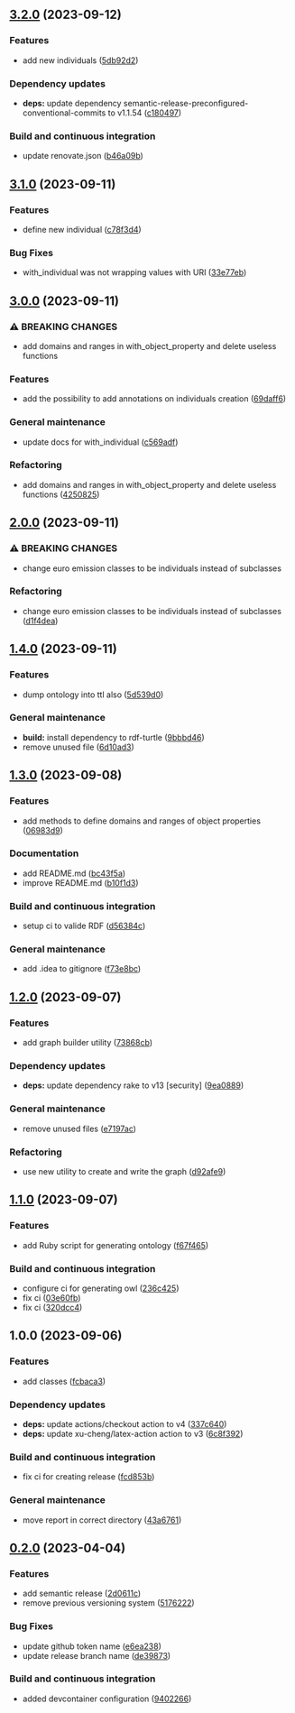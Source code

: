 ## [3.2.0](https://github.com/FilippoVissani/carpedia/compare/3.1.0...3.2.0) (2023-09-12)


### Features

* add new individuals ([5db92d2](https://github.com/FilippoVissani/carpedia/commit/5db92d266b1ee9ac948f3087d24a446b4a56a7c6))


### Dependency updates

* **deps:** update dependency semantic-release-preconfigured-conventional-commits to v1.1.54 ([c180497](https://github.com/FilippoVissani/carpedia/commit/c180497c517476b7694309e15a81297b1e45b11a))


### Build and continuous integration

* update renovate.json ([b46a09b](https://github.com/FilippoVissani/carpedia/commit/b46a09b15c095d28cc50fdb87e508a1cdc5117e1))

## [3.1.0](https://github.com/FilippoVissani/carpedia/compare/3.0.0...3.1.0) (2023-09-11)


### Features

* define new individual ([c78f3d4](https://github.com/FilippoVissani/carpedia/commit/c78f3d4e9db75afe12cc35baa910586be171275f))


### Bug Fixes

* with_individual was not wrapping values with URI ([33e77eb](https://github.com/FilippoVissani/carpedia/commit/33e77eb8b3d1127a4a7375878ec6d8ebd55b916f))

## [3.0.0](https://github.com/FilippoVissani/carpedia/compare/2.0.0...3.0.0) (2023-09-11)


### ⚠ BREAKING CHANGES

* add domains and ranges in with_object_property and delete useless functions

### Features

* add the possibility to add annotations on individuals creation ([69daff6](https://github.com/FilippoVissani/carpedia/commit/69daff641bb8f6a0477b0a9554a33a2179afaffb))


### General maintenance

* update docs for with_individual ([c569adf](https://github.com/FilippoVissani/carpedia/commit/c569adf5b11465a16d55c5d0f75ebfde5f37a6e7))


### Refactoring

* add domains and ranges in with_object_property and delete useless functions ([4250825](https://github.com/FilippoVissani/carpedia/commit/4250825e74f20031e8f6a310ba06b4b6088a0d9a))

## [2.0.0](https://github.com/FilippoVissani/carpedia/compare/1.4.0...2.0.0) (2023-09-11)


### ⚠ BREAKING CHANGES

* change euro emission classes to be individuals instead of subclasses

### Refactoring

* change euro emission classes to be individuals instead of subclasses ([d1f4dea](https://github.com/FilippoVissani/carpedia/commit/d1f4deab0619a3179ca2fd8c1fb5b676d42a476e))

## [1.4.0](https://github.com/FilippoVissani/carpedia/compare/1.3.0...1.4.0) (2023-09-11)


### Features

* dump ontology into ttl also ([5d539d0](https://github.com/FilippoVissani/carpedia/commit/5d539d09ab19ba5b243596f3de043e5282a19e5c))


### General maintenance

* **build:** install dependency to rdf-turtle ([9bbbd46](https://github.com/FilippoVissani/carpedia/commit/9bbbd4642fcc39d615de87b558841192c8ec1d79))
* remove unused file ([6d10ad3](https://github.com/FilippoVissani/carpedia/commit/6d10ad3d21d43f2b224c652d29475901b9d65dfe))

## [1.3.0](https://github.com/FilippoVissani/carpedia/compare/1.2.0...1.3.0) (2023-09-08)


### Features

* add methods to define domains and ranges of object properties ([06983d9](https://github.com/FilippoVissani/carpedia/commit/06983d9691e02ddaf9b35a140e8ba4a505b23148))


### Documentation

* add README.md ([bc43f5a](https://github.com/FilippoVissani/carpedia/commit/bc43f5aee30a213c30988d79bbfe6cc58e024b28))
* improve README.md ([b10f1d3](https://github.com/FilippoVissani/carpedia/commit/b10f1d3a274c560c81c2f13e8ff7f6f8ebccc272))


### Build and continuous integration

* setup ci to valide RDF ([d56384c](https://github.com/FilippoVissani/carpedia/commit/d56384ca374509719c60e0554da74c3ed4a3e247))


### General maintenance

* add .idea to gitignore ([f73e8bc](https://github.com/FilippoVissani/carpedia/commit/f73e8bc15a2d681ab91d9e5933995f6d239d7871))

## [1.2.0](https://github.com/FilippoVissani/carpedia/compare/1.1.0...1.2.0) (2023-09-07)


### Features

* add graph builder utility ([73868cb](https://github.com/FilippoVissani/carpedia/commit/73868cbf61aeec571c7237c0c408ed69c6b699df))


### Dependency updates

* **deps:** update dependency rake to v13 [security] ([9ea0889](https://github.com/FilippoVissani/carpedia/commit/9ea08892f65d4a9a9d5e50d01a3299c82273d031))


### General maintenance

* remove unused files ([e7197ac](https://github.com/FilippoVissani/carpedia/commit/e7197ac44ca3c159a06f08534cf7272142814da1))


### Refactoring

* use new utility to create and write the graph ([d92afe9](https://github.com/FilippoVissani/carpedia/commit/d92afe956f537b24c9fc4c1ffd507520659fded2))

## [1.1.0](https://github.com/FilippoVissani/carpedia/compare/1.0.0...1.1.0) (2023-09-07)


### Features

* add Ruby script for generating ontology ([f67f465](https://github.com/FilippoVissani/carpedia/commit/f67f465e4d95cbf02f0a732ff32d2a35a878665c))


### Build and continuous integration

* configure ci for generating owl ([236c425](https://github.com/FilippoVissani/carpedia/commit/236c425372653aaa84e572bb143e446f71bd910b))
* fix ci ([03e60fb](https://github.com/FilippoVissani/carpedia/commit/03e60fb253a08e75cf933c92bb085fe12569bc65))
* fix ci ([320dcc4](https://github.com/FilippoVissani/carpedia/commit/320dcc49dcd05c41a25d248730f61beedac5416e))

## 1.0.0 (2023-09-06)


### Features

* add classes ([fcbaca3](https://github.com/FilippoVissani/carpedia/commit/fcbaca3ad464cf7b312eeeff8934df9f67a1eb5f))


### Dependency updates

* **deps:** update actions/checkout action to v4 ([337c640](https://github.com/FilippoVissani/carpedia/commit/337c640fa1b173962edeeb1da2e4261f99370a33))
* **deps:** update xu-cheng/latex-action action to v3 ([6c8f392](https://github.com/FilippoVissani/carpedia/commit/6c8f3920544a78f35d53b76675e200c90e5ed6f0))


### Build and continuous integration

* fix ci for creating release ([fcd853b](https://github.com/FilippoVissani/carpedia/commit/fcd853beaf34c48ad066f9d02c521b2ce763739d))


### General maintenance

* move report in correct directory ([43a6761](https://github.com/FilippoVissani/carpedia/commit/43a6761e938472c5d9c9990f1aa31093d580577d))

## [0.2.0](https://github.com/FilippoVissani/latex-template/compare/0.1.2+2023-03-14-16-45...0.2.0) (2023-04-04)


### Features

* add semantic release ([2d0611c](https://github.com/FilippoVissani/latex-template/commit/2d0611ce43f2dde4fc4dea5bad57b5a597b6f9de))
* remove previous versioning system ([5176222](https://github.com/FilippoVissani/latex-template/commit/5176222e75c107db276e054cd680f8808891649f))


### Bug Fixes

* update github token name ([e6ea238](https://github.com/FilippoVissani/latex-template/commit/e6ea2380def76c13ce9d3446bab8537b0a808297))
* update release branch name ([de39873](https://github.com/FilippoVissani/latex-template/commit/de3987367ad05b50a44ab2a1b94f8075fea18926))


### Build and continuous integration

* added devcontainer configuration ([9402266](https://github.com/FilippoVissani/latex-template/commit/9402266a035585ff436b8f3251207c340e8bfa5e))
